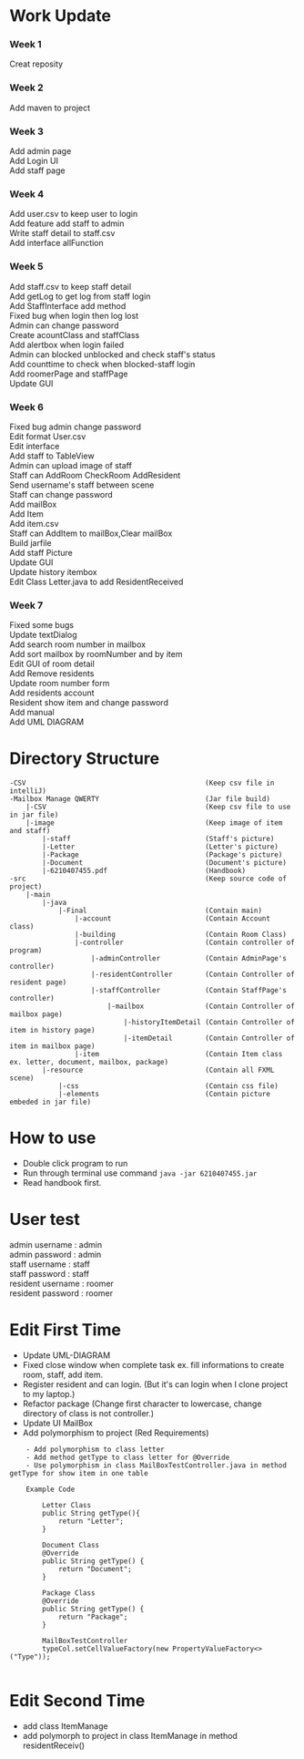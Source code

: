 # Work Update #

### Week 1 ###

Creat reposity
	
### Week 2 ###

Add maven to project
	
### Week 3 ###

Add admin page  
Add Login UI  
Add staff page  
	
### Week 4 ###

Add user.csv to keep user to login  
Add feature add staff to admin  
Write staff detail to staff.csv  
Add interface allFunction  
	
### Week 5 ###

Add staff.csv to keep staff detail  
Add getLog to get log from staff login  
Add StaffInterface add method   
Fixed bug when login then log lost  
Admin can change password  
Create acountClass and staffClass  
Add alertbox when login failed  
Admin can blocked unblocked and check staff's status  
Add counttime to check when blocked-staff login  
Add roomerPage and staffPage  
Update GUI  
	
### Week 6 ###

Fixed bug admin change password  
Edit format User.csv  
Edit interface  
Add staff to TableView  
Admin can upload image of staff  
Staff can AddRoom CheckRoom AddResident  
Send username's staff between scene  
Staff can change password  
Add mailBox  
Add Item  
Add item.csv  
Staff can AddItem to mailBox,Clear mailBox  
Build jarfile  
Add staff Picture    
Update GUI  
Update history itembox  
Edit Class Letter.java to add ResidentReceived  

### Week 7 ###

Fixed some bugs  
Update textDialog  
Add search room number in mailbox  
Add sort mailbox by roomNumber and by item  
Edit GUI of room detail  
Add Remove residents  
Update room number form  
Add residents account  
Resident show item and change password  
Add manual  
Add UML DIAGRAM  
	
# Directory Structure #
```
-CSV 											(Keep csv file in intelliJ)  
-Mailbox Manage QWERTY	 						(Jar file build)  
	|-CSV 										(Keep csv file to use in jar file)  
	|-image 									(Keep image of item and staff)  
	    |-staff									(Staff's picture)  
		|-Letter								(Letter's picture)  
		|-Package								(Package's picture)  
		|-Document								(Document's picture)  
		|-6210407455.pdf						(Handbook)  
-src											(Keep source code of project)  
	|-main  
		|-java  
			|-Final								(Contain main)  
				|-account						(Contain Account class) 
				|-building						(Contain Room Class)
				|-controller					(Contain controller of program)  
					|-adminController			(Contain AdminPage's controller)    
					|-residentController		(Contain Controller of resident page)  
					|-staffController			(Contain StaffPage's controller)  
						|-mailbox				(Contain Controller of mailbox page)  
							|-historyItemDetail	(Contain Controller of item in history page)  
							|-itemDetail		(Contain Controller of item in mailbox page)  
				|-item 							(Contain Item class ex. letter, document, mailbox, package)  
		|-resource								(Contain all FXML scene)  
			|-css								(Contain css file)  
			|-elements							(Contain picture embeded in jar file)
```
# How to use #

* Double click program to run
* Run through terminal use command `java -jar 6210407455.jar`
* Read handbook first.
	
# User test #

admin username : admin  
admin password : admin  
staff username : staff  
staff password : staff  
resident username : roomer  
resident password : roomer

# Edit First Time #

* Update UML-DIAGRAM
* Fixed close window when complete task ex. fill informations to create room, staff, add item.
* Register resident and can login. (But it's can login when I clone project to my laptop.)
* Refactor package (Change first character to lowercase, change directory of class is not controller.)
* Update UI MailBox
* Add polymorphism to project (Red Requirements)
```
	- Add polymorphism to class letter
	- Add method getType to class letter for @Override
	- Use polymorphism in class MailBoxTestController.java in method getType for show item in one table
	
	Example Code
	
		Letter Class
		public String getType(){
            return "Letter";
        }
		
		Document Class
		@Override
    	public String getType() {
        	return "Document";
    	}
		
		Package Class
		@Override
    	public String getType() {
        	return "Package";
    	}
	
		MailBoxTestController
		typeCol.setCellValueFactory(new PropertyValueFactory<>("Type"));
		
```

# Edit Second Time #

* add class ItemManage
* add polymorph to project in class ItemManage in method residentReceiv()